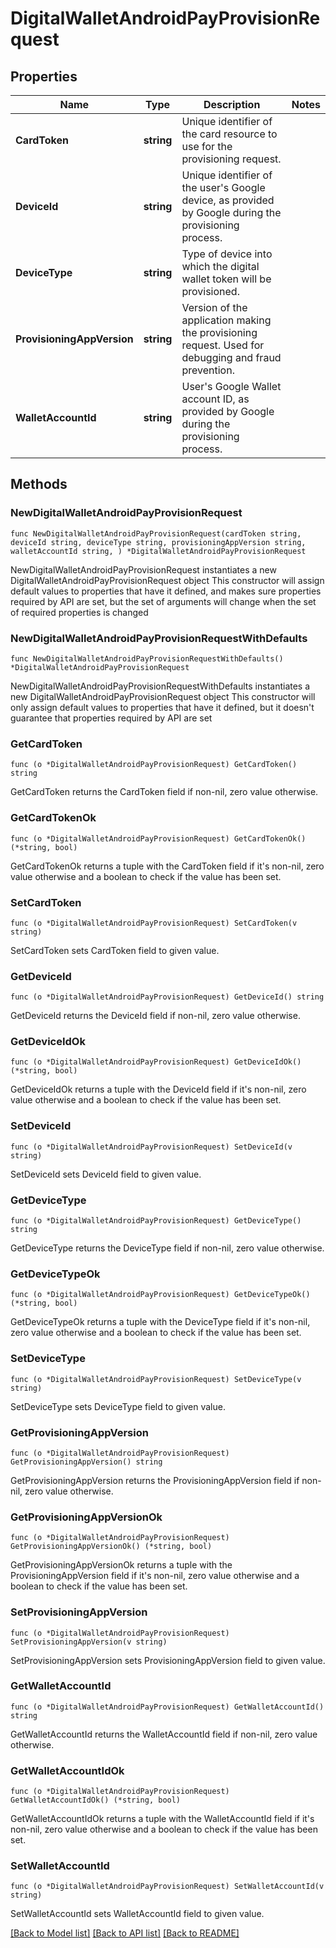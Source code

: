 # DigitalWalletAndroidPayProvisionRequest

## Properties

Name | Type | Description | Notes
------------ | ------------- | ------------- | -------------
**CardToken** | **string** | Unique identifier of the card resource to use for the provisioning request. | 
**DeviceId** | **string** | Unique identifier of the user&#39;s Google device, as provided by Google during the provisioning process. | 
**DeviceType** | **string** | Type of device into which the digital wallet token will be provisioned. | 
**ProvisioningAppVersion** | **string** | Version of the application making the provisioning request. Used for debugging and fraud prevention. | 
**WalletAccountId** | **string** | User&#39;s Google Wallet account ID, as provided by Google during the provisioning process. | 

## Methods

### NewDigitalWalletAndroidPayProvisionRequest

`func NewDigitalWalletAndroidPayProvisionRequest(cardToken string, deviceId string, deviceType string, provisioningAppVersion string, walletAccountId string, ) *DigitalWalletAndroidPayProvisionRequest`

NewDigitalWalletAndroidPayProvisionRequest instantiates a new DigitalWalletAndroidPayProvisionRequest object
This constructor will assign default values to properties that have it defined,
and makes sure properties required by API are set, but the set of arguments
will change when the set of required properties is changed

### NewDigitalWalletAndroidPayProvisionRequestWithDefaults

`func NewDigitalWalletAndroidPayProvisionRequestWithDefaults() *DigitalWalletAndroidPayProvisionRequest`

NewDigitalWalletAndroidPayProvisionRequestWithDefaults instantiates a new DigitalWalletAndroidPayProvisionRequest object
This constructor will only assign default values to properties that have it defined,
but it doesn't guarantee that properties required by API are set

### GetCardToken

`func (o *DigitalWalletAndroidPayProvisionRequest) GetCardToken() string`

GetCardToken returns the CardToken field if non-nil, zero value otherwise.

### GetCardTokenOk

`func (o *DigitalWalletAndroidPayProvisionRequest) GetCardTokenOk() (*string, bool)`

GetCardTokenOk returns a tuple with the CardToken field if it's non-nil, zero value otherwise
and a boolean to check if the value has been set.

### SetCardToken

`func (o *DigitalWalletAndroidPayProvisionRequest) SetCardToken(v string)`

SetCardToken sets CardToken field to given value.


### GetDeviceId

`func (o *DigitalWalletAndroidPayProvisionRequest) GetDeviceId() string`

GetDeviceId returns the DeviceId field if non-nil, zero value otherwise.

### GetDeviceIdOk

`func (o *DigitalWalletAndroidPayProvisionRequest) GetDeviceIdOk() (*string, bool)`

GetDeviceIdOk returns a tuple with the DeviceId field if it's non-nil, zero value otherwise
and a boolean to check if the value has been set.

### SetDeviceId

`func (o *DigitalWalletAndroidPayProvisionRequest) SetDeviceId(v string)`

SetDeviceId sets DeviceId field to given value.


### GetDeviceType

`func (o *DigitalWalletAndroidPayProvisionRequest) GetDeviceType() string`

GetDeviceType returns the DeviceType field if non-nil, zero value otherwise.

### GetDeviceTypeOk

`func (o *DigitalWalletAndroidPayProvisionRequest) GetDeviceTypeOk() (*string, bool)`

GetDeviceTypeOk returns a tuple with the DeviceType field if it's non-nil, zero value otherwise
and a boolean to check if the value has been set.

### SetDeviceType

`func (o *DigitalWalletAndroidPayProvisionRequest) SetDeviceType(v string)`

SetDeviceType sets DeviceType field to given value.


### GetProvisioningAppVersion

`func (o *DigitalWalletAndroidPayProvisionRequest) GetProvisioningAppVersion() string`

GetProvisioningAppVersion returns the ProvisioningAppVersion field if non-nil, zero value otherwise.

### GetProvisioningAppVersionOk

`func (o *DigitalWalletAndroidPayProvisionRequest) GetProvisioningAppVersionOk() (*string, bool)`

GetProvisioningAppVersionOk returns a tuple with the ProvisioningAppVersion field if it's non-nil, zero value otherwise
and a boolean to check if the value has been set.

### SetProvisioningAppVersion

`func (o *DigitalWalletAndroidPayProvisionRequest) SetProvisioningAppVersion(v string)`

SetProvisioningAppVersion sets ProvisioningAppVersion field to given value.


### GetWalletAccountId

`func (o *DigitalWalletAndroidPayProvisionRequest) GetWalletAccountId() string`

GetWalletAccountId returns the WalletAccountId field if non-nil, zero value otherwise.

### GetWalletAccountIdOk

`func (o *DigitalWalletAndroidPayProvisionRequest) GetWalletAccountIdOk() (*string, bool)`

GetWalletAccountIdOk returns a tuple with the WalletAccountId field if it's non-nil, zero value otherwise
and a boolean to check if the value has been set.

### SetWalletAccountId

`func (o *DigitalWalletAndroidPayProvisionRequest) SetWalletAccountId(v string)`

SetWalletAccountId sets WalletAccountId field to given value.



[[Back to Model list]](../README.md#documentation-for-models) [[Back to API list]](../README.md#documentation-for-api-endpoints) [[Back to README]](../README.md)


